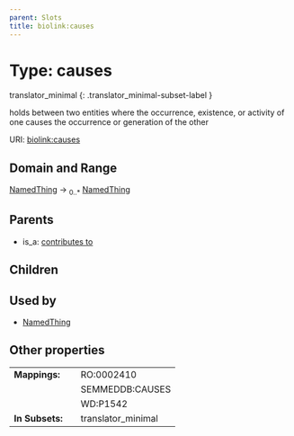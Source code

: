 ```yaml
---
parent: Slots
title: biolink:causes
---
```


# Type: causes

translator_minimal
{: .translator_minimal-subset-label }


holds between two entities where the occurrence, existence, or activity of one causes the occurrence or  generation of the other

URI: [biolink:causes](https://w3id.org/biolink/vocab/causes)

## Domain and Range

[NamedThing](NamedThing.md) ->  <sub>0..*</sub> [NamedThing](NamedThing.md)

## Parents

 *  is_a: [contributes to](contributes_to.md)

## Children


## Used by

 * [NamedThing](NamedThing.md)

## Other properties

|  |  |  |
| --- | --- | --- |
| **Mappings:** | | RO:0002410 |
|  | | SEMMEDDB:CAUSES |
|  | | WD:P1542 |
| **In Subsets:** | | translator_minimal |


